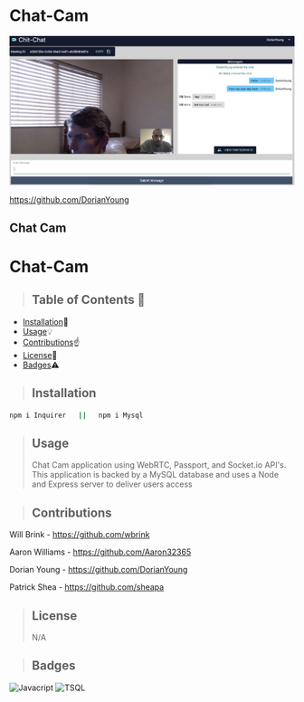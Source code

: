 # Chat-Cam

![DorianYoung](https://github.com/DorianYoung/Chat-Cam/blob/master/public/Assets/appDeployed.jpg?raw=true)

https://github.com/DorianYoung

<h2>Chat Cam</h2>
    
# Chat-Cam

> ## **Table of Contents** :notebook:

- [Installation](#Installation):wrench:
- [Usage](#Usage):bulb:
- [Contributions](#Contributions):point_up:
- [License](#License):lock_with_ink_pen:
- [Badges](#Badges):warning:

> ## Installation

```sh
npm i Inquirer   ||   npm i Mysql
```

> ## Usage
>
> Chat Cam application using WebRTC, Passport, and Socket.io API's. This application is backed by a MySQL database and uses a Node and Express server to deliver users access

> ## Contributions

Will Brink - https://github.com/wbrink

Aaron Williams - https://github.com/Aaron32365

Dorian Young - https://github.com/DorianYoung

Patrick Shea - https://github.com/sheapa

> ## License
>
> N/A

> ## Badges

![Javacript](https://img.shields.io/badge/EXAMPLE-88%25-yellow)
![TSQL](https://img.shields.io/badge/EXAMPLE-12%25-grey)

